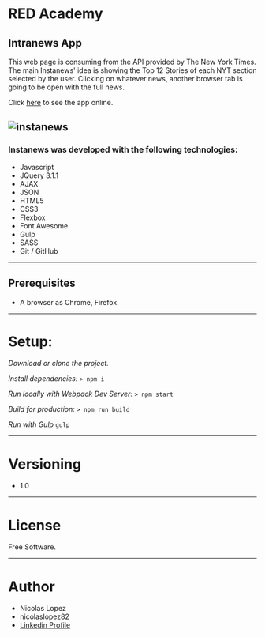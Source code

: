 # **RED Academy**
## **Intranews App**

This web page is consuming from the API provided by The New York Times. 
The main Instanews' idea is showing the Top 12 Stories of each NYT section selected by the user. 
Clicking on whatever news, another browser tab is going to be open with the full news.

Click [here](https://nicolaslopez82.github.io/Instanews/) to see the app online.

![instanews](https://user-images.githubusercontent.com/6266503/52168945-b060a200-26e5-11e9-95f8-35aa6470838e.gif)
----

### **Instanews was developed with the following technologies:**
- Javascript
- JQuery 3.1.1
- AJAX
- JSON
- HTML5
- CSS3
- Flexbox
- Font Awesome
- Gulp
- SASS
- Git / GitHub
----

## **Prerequisites**
- A browser as Chrome, Firefox.
----

# **Setup:**

*Download or clone the project.*
 
*Install dependencies:*
```> npm i```

*Run locally with Webpack Dev Server:*
```> npm start```

*Build for production:*
```> npm run build```

*Run with Gulp* ```gulp```

----

# **Versioning**
- 1.0

----

# **License**
Free Software.

----

# **Author**
- Nicolas Lopez 
- nicolaslopez82
- [Linkedin Profile](https://www.linkedin.com/in/nicolaslopez82/)
